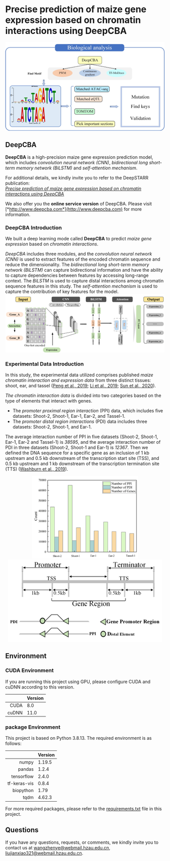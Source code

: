 # Precise prediction of maize gene expression based on chromatin interactions using DeepCBA

![DeepCBA_summary](imgs/deepcba_summary.png)  

## DeepCBA
**DeepCBA** is a high-precision maize gene expression prediction model, which includes *convolution neural network (CNN)*, *bidirectional long short-term memory network (BiLSTM)* and *self-attention mechanism*.  

For additional details, we kindly invite you to refer to the DeepSTARR publication:  
[*<ins>Precise prediction of maize gene expression based on chromatin interactions using DeepCBA</ins>*](tmp)  

We also offer you the **online service version** of DeepCBA. Please visit [*http://www.deepcba.com*](http://www.deepcba.com) for more information.

### DeepCBA Introduction
We built a deep learning mode called **DeepCBA** to predict *maize gene expression* based on *chromatin interactions*.  

*DeepCBA* includes three modules, and the *convolution neural network (CNN)* is used to extract features of the encoded chromatin sequence and reduce the dimensionality. The *bidirectional long short-term memory network (BiLSTM)* can capture bidirectional information and have the ability to capture dependencies between features by accessing long-range context. The *BiLSTM* is used to capture distal interactions among chromatin sequence features in this study. The *self-attention mechanism* is used to capture the contribution of key features for the model.
![DeepCBA](imgs/deepcba.png)  

### Experimental Data Introduction
In this study, the experimental data utilized comprises published *maize chromatin interaction and expression data* from three distinct tissues: shoot, ear, and tassel ([Peng et al., 2019](https://www.nature.com/articles/s41467-019-10602-5); [Li et al., 2019](https://www.nature.com/articles/s41467-019-10603-4); [Sun et al., 2020](https://genomebiology.biomedcentral.com/articles/10.1186/s13059-020-02063-7)).  

*The chromatin interaction data* is divided into two categories based on the type of elements that interact with genes.  

- The *promoter proximal region interaction* (PPI) data, which includes five datasets: Shoot-2, Shoot-1, Ear-1, Ear-2, and Tassel-1.
- The *promoter distal region interactions* (PDI) data includes three datasets: Shoot-2, Shoot-1, and Ear-1.

The average interaction number of PPI in five datasets (Shoot-2, Shoot-1, Ear-1, Ear-2 and Tassel-1) is *38595*, and the average interaction number of PDI in three datasets (Shoot-2, Shoot-1 and Ear-1) is *12367*. Then we defined the DNA sequence for a specific gene as an inclusion of 1 kb upstream and 0.5 kb  downstream of the transcription start site (TSS), and 0.5 kb upstream and 1 kb downstream of the transcription termination site (TTS) ([Washburn et al., 2019](https://www.pnas.org/doi/full/10.1073/pnas.1814551116)).  

<div align=center>
<img height="260" src="imgs/data_introduction.png">
<img height="260" src="imgs/seqs_defined.png">
</div>  

## Environment  

### CUDA Environment
If you are running this project using GPU, please configure CUDA and cuDNN according to this version.  
  
|  | Version |
|-----:|---------------|
|    CUDA    |    8.0    |
|    cuDNN    |    11.0    |  


### package Environment 
This project is based on Python 3.8.13. The required environment is as follows:  

|                 |    Version  |
|----------------:|-------------|
|    numpy        |    1.19.5   |
|    pandas       |    1.2.4    |
|    tensorflow   |    2.4.0    |
|    tf-keras-vis |    0.8.4    |
|    biopython    |    1.79     |
|    tqdm         |    4.62.3   |  

For more required packages, please refer to the [requirements.txt](requirements.txt) file in this project.

## Questions
If you have any questions, requests, or comments, we kindly invite you to contact us at [wangzhenye@webmail.hzau.edu.cn](wangzhenye@webmail.hzau.edu.cn), [liujianxiao321@webmail.hzau.edu.cn](liujianxiao321@webmail.hzau.edu.cn).
